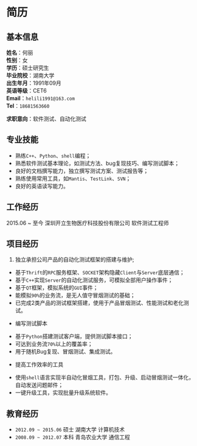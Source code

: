 # 简历

## 基本信息

**姓名**：何丽  
**性别**：女  
**学历**：硕士研究生  
**毕业院校**：湖南大学  
**出生年月**：1991年09月  
**英语等级**：CET6  
**Email**：`helili1991@163.com`  
**Tel**：`18681563660`  

**求职意向**：软件测试、自动化测试  

## 专业技能  

  + 熟练`C++`、`Python`、`shell`编程；  
  + 熟悉软件测试基本理论，如测试方法、bug复现技巧、编写测试脚本；  
  + 良好的文档撰写能力，独立撰写测试方案、测试报告等；  
  + 熟练使用常用工具，如`Mantis`、`TestLink`、`SVN`；  
  + 良好的英语读写能力。  

## 工作经历  

  2015.06 ~ 至今  深圳开立生物医疗科技股份有限公司  软件测试工程师  

## 项目经历  

  1. 独立承担公司产品的自动化测试框架的搭建与维护;  
  + 基于`Thrift`的`RPC`服务框架、`SOCKET`架构隐藏`Client`与`Server`底层通信；  
  + 基于`C++`实现`Server`的自动化测试服务，可模拟全部用户操作事件；  
  + 基于`QT`框架，模拟系统的`GUI`事件；  
  + 能模拟`90%`的业务流，是无人值守冒烟测试的基础；  
  + 已完成2类产品的测试框架搭建，使用于产品冒烟测试、性能测试和老化测试。  

  - 编写测试脚本  
  + 基于`Python`搭建测试客户端，提供测试脚本接口；  
  + 可达到业务流`70%`以上的覆盖率；  
  + 用于随机Bug复现、冒烟测试、集成测试。  

  - 提高工作效率的工具  
  + 使用`shell`语言实现半自动化冒烟工具，打包、升级、启动冒烟测试一体化，自动发送问题邮件；  
  + 一键升级工具，实现批量升级系统软件。  

## 教育经历

  + `2012.09 ~ 2015.06`   硕士  湖南大学        计算机技术  
  + `2008.09 ~ 2012.07`   本科  青岛农业大学    通信工程  
